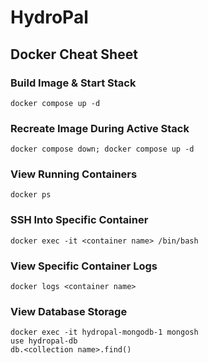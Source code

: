 # HydroPal
## Docker Cheat Sheet
### Build Image & Start Stack
```
docker compose up -d
```
### Recreate Image During Active Stack
```
docker compose down; docker compose up -d
```
### View Running Containers
```
docker ps
```
### SSH Into Specific Container
```
docker exec -it <container name> /bin/bash
```
### View Specific Container Logs
```
docker logs <container name>
```
### View Database Storage
```
docker exec -it hydropal-mongodb-1 mongosh
use hydropal-db
db.<collection name>.find()
```
